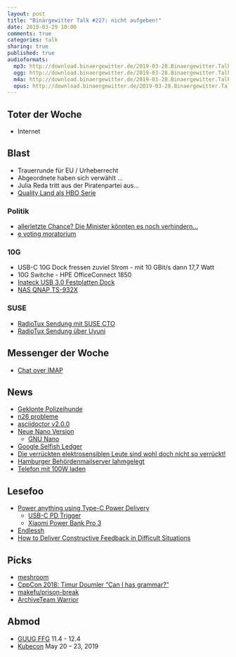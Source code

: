 ```yaml
---
layout: post
title: "Binärgewitter Talk #227: nicht aufgeben!"
date: 2019-03-29 10:00
comments: true
categories: talk
sharing: true
published: true
audioformats:
  mp3: http://download.binaergewitter.de/2019-03-28.Binaergewitter.Talk.227.mp3
  ogg: http://download.binaergewitter.de/2019-03-28.Binaergewitter.Talk.227.ogg
  m4a: http://download.binaergewitter.de/2019-03-28.Binaergewitter.Talk.227.m4a
  opus: http://download.binaergewitter.de/2019-03-28.Binaergewitter.Talk.227.opus
---
```

## Toter der Woche
- Internet 

## Blast

- Trauerrunde für EU / Urheberrecht
- Abgeordnete haben sich verwählt ...
- Julia Reda tritt aus der Piratenpartei aus...
- [Quality Land als HBO Serie]( http://www.dnn.de/Nachrichten/Medien/HBO-verfilmt-Marc-Uwe-Klings-QualityLand-als-Serie )

### Politik
- [allerletzte Chance? Die Minister könnten es noch verhindern...](https://twitter.com/Senficon/status/1110527108349087744 )
- [e voting moratorium]( https://e-voting-moratorium.ch/bogen-download/ )


### 10G
- USB-C 10G Dock fressen zuviel Strom - mit 10 GBit/s dann 17,7 Watt
- 10G Switche - HPE OfficeConnect 1850
- [Inateck USB 3.0 Festplatten Dock](https://amzn.to/2CE7cft )
- [NAS QNAP TS-932X](https://amzn.to/2CEJ4sT )

### SUSE
- [RadioTux Sendung mit SUSE CTO](https://www.radiotux.de/index.php?/archives/8046-RadioTux-Sendung-November-2018.html )
- [RadioTux Sendung über Uyuni](https://www.radiotux.de/index.php?/archives/8044-RadioTux-Sendung-September-2018.html )

## Messenger der Woche

- [Chat over IMAP]( https://www.heise.de/newsticker/meldung/Chatten-per-Mail-Open-Source-Veteranen-wollen-WhatsApp-Konkurrenz-machen-4351631.html )


## News
- [Geklonte Polizeihunde]( https://science.slashdot.org/story/19/03/25/1435223/china-says-it-cloned-a-police-dog-to-speed-up-training )
- [n26 probleme]( https://www.gruenderszene.de/fintech/n26-axel-seitz-phishing )
- [asciidoctor v2.0.0]( https://github.com/asciidoctor/asciidoctor/releases/tag/v2.0.0 )
- [Neue Nano Version]( https://www.pro-linux.de/news/1/26897/gnu-nano-40-mit-zahlreichen-neuerungen.html )
  * [GNU Nano]( https://www.nano-editor.org/news.php )
- [Google Selfish Ledger]( https://www.theverge.com/2018/5/17/17344250/google-x-selfish-ledger-video-data-privacy )
- [Die verrückten elektrosensiblen Leute sind wohl doch nicht so verrückt!]( 
https://thenextweb.com/syndication/2019/03/27/research-humans-can-sense-the-earths-magnetic-fields-just-like-bees/ )
- [Hamburger Behördenmailserver lahmgelegt]( https://www.golem.de/news/hamburg-e-mail-an-65-000-angestellte-ueberlastet-behoerdenserver-1903-140309.html )
- [Telefon mit 100W laden]( https://arstechnica.com/gadgets/2019/03/xiaomi-teases-worlds-fastest-charging-smartphone-with-100w-quick-charge/ )


## Lesefoo
- [Power anything using Type-C Power Delivery]( https://sites.google.com/a/cohberg.com/default/home/daily-postings/poweranythingusingtypec )
  * [USB-C PD Trigger]( https://de.aliexpress.com/item/Typ-C-USB-C-PD2-0-PD3-0-ZU-DC-USB-decoy-QC-schnelle-ladung-trigger/1000007182093.html )
  * [Xiaomi Power Bank Pro 3]( https://de.aliexpress.com/item/2019-neue-20000-mAh-Mi-Power-Bank-3-Pro-Edition-USB-USB-C-Zwei-weg-schnelle/32968105511.html )
- [Endlessh]( https://nullprogram.com/blog/2019/03/22/ ) 
- [How to Deliver Constructive Feedback in Difficult Situations]( https://medium.dave-bailey.com/the-essential-guide-to-difficult-conversations-41f736e63ccf )


## Picks
- [meshroom]( https://alicevision.github.io/#meshroom )
- [CppCon 2018: Timur Doumler “Can I has grammar?”]( https://www.youtube.com/watch?v=tsG95Y-C14k )
- [makefu/prison-break]( https://github.com/makefu/prison-break )
- [ArchiveTeam Warrior]( https://www.archiveteam.org/index.php?title=ArchiveTeam_Warrior )

## Abmod
- [GUUG FFG]( https://ffg.guug.de/ ) 11.4 - 12.4
- [Kubecon]( https://events.linuxfoundation.org/events/kubecon-cloudnativecon-europe-2019/schedule/ ) May 20 – 23, 2019


